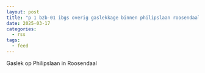 ```yaml
---
layout: post
title: "p 1 bzb-01 ibgs overig gaslekkage binnen philipslaan roosendaal 201092 201033"
date: 2025-03-17
categories: 
  - rss
tags: 
  - feed
---
```


Gaslek op Philipslaan in Roosendaal
